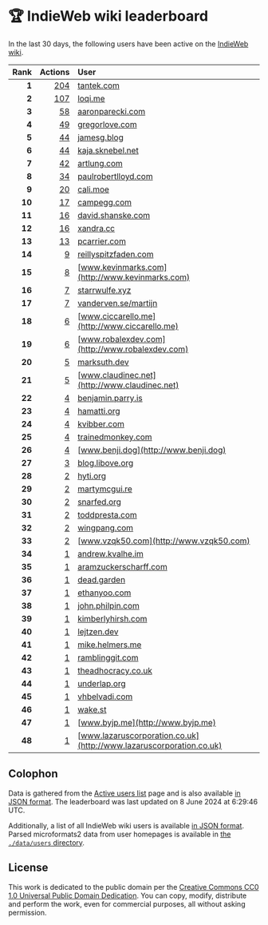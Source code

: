 # 🏆 IndieWeb wiki leaderboard

In the last 30 days, the following users have been active on the [IndieWeb wiki](https://indieweb.org).

| Rank | Actions | User |
|-----:|--------:|:-----|
| **1** | [204](https://indieweb.org/Special:Contributions/Tantek.com) | [tantek.com](http://tantek.com) |
| **2** | [107](https://indieweb.org/Special:Contributions/Loqi.me) | [loqi.me](http://loqi.me) |
| **3** | [58](https://indieweb.org/Special:Contributions/Aaronparecki.com) | [aaronparecki.com](http://aaronparecki.com) |
| **4** | [49](https://indieweb.org/Special:Contributions/Gregorlove.com) | [gregorlove.com](http://gregorlove.com) |
| **5** | [44](https://indieweb.org/Special:Contributions/Jamesg.blog) | [jamesg.blog](http://jamesg.blog) |
| **6** | [44](https://indieweb.org/Special:Contributions/Kaja.sknebel.net) | [kaja.sknebel.net](http://kaja.sknebel.net) |
| **7** | [42](https://indieweb.org/Special:Contributions/Artlung.com) | [artlung.com](http://artlung.com) |
| **8** | [34](https://indieweb.org/Special:Contributions/Paulrobertlloyd.com) | [paulrobertlloyd.com](http://paulrobertlloyd.com) |
| **9** | [20](https://indieweb.org/Special:Contributions/Cali.moe) | [cali.moe](http://cali.moe) |
| **10** | [17](https://indieweb.org/Special:Contributions/Campegg.com) | [campegg.com](http://campegg.com) |
| **11** | [16](https://indieweb.org/Special:Contributions/David.shanske.com) | [david.shanske.com](http://david.shanske.com) |
| **12** | [16](https://indieweb.org/Special:Contributions/Xandra.cc) | [xandra.cc](http://xandra.cc) |
| **13** | [13](https://indieweb.org/Special:Contributions/Pcarrier.com) | [pcarrier.com](http://pcarrier.com) |
| **14** | [9](https://indieweb.org/Special:Contributions/Reillyspitzfaden.com) | [reillyspitzfaden.com](http://reillyspitzfaden.com) |
| **15** | [8](https://indieweb.org/Special:Contributions/Www.kevinmarks.com) | [www.kevinmarks.com](http://www.kevinmarks.com) |
| **16** | [7](https://indieweb.org/Special:Contributions/Starrwulfe.xyz) | [starrwulfe.xyz](http://starrwulfe.xyz) |
| **17** | [7](https://indieweb.org/Special:Contributions/Vanderven.se_martijn) | [vanderven.se/martijn](http://vanderven.se/martijn) |
| **18** | [6](https://indieweb.org/Special:Contributions/Www.ciccarello.me) | [www.ciccarello.me](http://www.ciccarello.me) |
| **19** | [6](https://indieweb.org/Special:Contributions/Www.robalexdev.com) | [www.robalexdev.com](http://www.robalexdev.com) |
| **20** | [5](https://indieweb.org/Special:Contributions/Marksuth.dev) | [marksuth.dev](http://marksuth.dev) |
| **21** | [5](https://indieweb.org/Special:Contributions/Www.claudinec.net) | [www.claudinec.net](http://www.claudinec.net) |
| **22** | [4](https://indieweb.org/Special:Contributions/Benjamin.parry.is) | [benjamin.parry.is](http://benjamin.parry.is) |
| **23** | [4](https://indieweb.org/Special:Contributions/Hamatti.org) | [hamatti.org](http://hamatti.org) |
| **24** | [4](https://indieweb.org/Special:Contributions/Kvibber.com) | [kvibber.com](http://kvibber.com) |
| **25** | [4](https://indieweb.org/Special:Contributions/Trainedmonkey.com) | [trainedmonkey.com](http://trainedmonkey.com) |
| **26** | [4](https://indieweb.org/Special:Contributions/Www.benji.dog) | [www.benji.dog](http://www.benji.dog) |
| **27** | [3](https://indieweb.org/Special:Contributions/Blog.libove.org) | [blog.libove.org](http://blog.libove.org) |
| **28** | [2](https://indieweb.org/Special:Contributions/Hyti.org) | [hyti.org](http://hyti.org) |
| **29** | [2](https://indieweb.org/Special:Contributions/Martymcgui.re) | [martymcgui.re](http://martymcgui.re) |
| **30** | [2](https://indieweb.org/Special:Contributions/Snarfed.org) | [snarfed.org](http://snarfed.org) |
| **31** | [2](https://indieweb.org/Special:Contributions/Toddpresta.com) | [toddpresta.com](http://toddpresta.com) |
| **32** | [2](https://indieweb.org/Special:Contributions/Wingpang.com) | [wingpang.com](http://wingpang.com) |
| **33** | [2](https://indieweb.org/Special:Contributions/Www.vzqk50.com) | [www.vzqk50.com](http://www.vzqk50.com) |
| **34** | [1](https://indieweb.org/Special:Contributions/Andrew.kvalhe.im) | [andrew.kvalhe.im](http://andrew.kvalhe.im) |
| **35** | [1](https://indieweb.org/Special:Contributions/Aramzuckerscharff.com) | [aramzuckerscharff.com](http://aramzuckerscharff.com) |
| **36** | [1](https://indieweb.org/Special:Contributions/Dead.garden) | [dead.garden](http://dead.garden) |
| **37** | [1](https://indieweb.org/Special:Contributions/Ethanyoo.com) | [ethanyoo.com](http://ethanyoo.com) |
| **38** | [1](https://indieweb.org/Special:Contributions/John.philpin.com) | [john.philpin.com](http://john.philpin.com) |
| **39** | [1](https://indieweb.org/Special:Contributions/Kimberlyhirsh.com) | [kimberlyhirsh.com](http://kimberlyhirsh.com) |
| **40** | [1](https://indieweb.org/Special:Contributions/Lejtzen.dev) | [lejtzen.dev](http://lejtzen.dev) |
| **41** | [1](https://indieweb.org/Special:Contributions/Mike.helmers.me) | [mike.helmers.me](http://mike.helmers.me) |
| **42** | [1](https://indieweb.org/Special:Contributions/Ramblinggit.com) | [ramblinggit.com](http://ramblinggit.com) |
| **43** | [1](https://indieweb.org/Special:Contributions/Theadhocracy.co.uk) | [theadhocracy.co.uk](http://theadhocracy.co.uk) |
| **44** | [1](https://indieweb.org/Special:Contributions/Underlap.org) | [underlap.org](http://underlap.org) |
| **45** | [1](https://indieweb.org/Special:Contributions/Vhbelvadi.com) | [vhbelvadi.com](http://vhbelvadi.com) |
| **46** | [1](https://indieweb.org/Special:Contributions/Wake.st) | [wake.st](http://wake.st) |
| **47** | [1](https://indieweb.org/Special:Contributions/Www.byjp.me) | [www.byjp.me](http://www.byjp.me) |
| **48** | [1](https://indieweb.org/Special:Contributions/Www.lazaruscorporation.co.uk) | [www.lazaruscorporation.co.uk](http://www.lazaruscorporation.co.uk) |


## Colophon

Data is gathered from the [Active users list](https://indieweb.org/Special:ActiveUsers) page and is also available [in JSON format](https://github.com/jgarber623/indieweb-wiki-leaderboard/blob/main/data/leaderboard.json). The leaderboard was last updated on 8 June 2024 at 6:29:46 UTC.

Additionally, a list of all IndieWeb wiki users is available [in JSON format](https://github.com/jgarber623/indieweb-wiki-leaderboard/blob/main/data/users.json). Parsed microformats2 data from user homepages is available in [the `./data/users` directory](https://github.com/jgarber623/indieweb-wiki-leaderboard/blob/main/data/users).

## License

This work is dedicated to the public domain per the [Creative Commons CC0 1.0 Universal Public Domain Dedication](https://creativecommons.org/publicdomain/zero/1.0/). You can copy, modify, distribute and perform the work, even for commercial purposes, all without asking permission.
